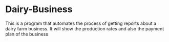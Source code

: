 # Dairy-Business
This is a program that automates the process of getting reports about a dairy farm  business. It will show the production rates and also the payment plan of the business
